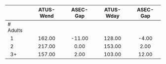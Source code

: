 
|                      |    ATUS-Wend |     ASEC-Gap |    ATUS-Wday |     ASEC-Gap |
| -------------------- | :----------: | :----------: | :----------: | :----------: |
| # Adults             |              |              |              |              |
| &nbsp;&nbsp;1        |       162.00 |       -11.00 |       128.00 |        -4.00 |
| &nbsp;&nbsp;2        |       217.00 |         0.00 |       153.00 |         2.00 |
| &nbsp;&nbsp;3+       |       157.00 |         2.00 |       103.00 |        12.00 |


